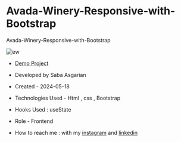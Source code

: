 # Avada-Winery-Responsive-with-Bootstrap
Avada-Winery-Responsive-with-Bootstrap









![ew](https://github.com/SabaAsgarian/Avada-Winery-Responsive-with-Bootstrap/assets/166124662/ad788197-a188-4a3d-a8d4-308d4c14e424)





- [Demo Project](https://sabaasgarian.github.io/Avada-Winery-Responsive-with-Bootstrap/)


- Developed by Saba Asgarian

- Created - 2024-05-18

- Technologies Used - Html , css , Bootstrap

- Hooks Used : useState 

- Role - Frontend

- How to reach me : with my [instagram](https://www.instagram.com/saba_asgarian_web?igsh=M2Z2dTU3cHFmeW1o&utm_source=qr) and [linkedin](https://www.linkedin.com/in/saba-asgarian-69161088?utm_source=share&utm_campaign=share_via&utm_content=profile&utm_medium=ios_app) 

